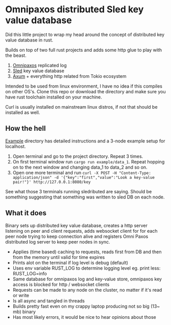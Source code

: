 # Omnipaxos distributed Sled key value database

Did this little project to wrap my head around the concept of distributed key value database in rust.

Builds on top of two full rust projects and adds some http glue to play with the beast.
1. [Omnipaxos](https://github.com/haraldng/omnipaxos) replicated log
2. [Sled](https://github.com/spacejam/sled) key value database
3. [Axum](https://github.com/tokio-rs/axum) + everything http related from Tokio ecosystem

Intended to be used from linux environment, I have no idea if this compiles on other OS's.
Clone this repo or download the directory and make sure you have rust toolchain installed on your machine.

Curl is usually installed on mainstream linux distros, if not that should be installed as well.

## How the hell

[Example](/example) directory has detailed instructions and a 3-node example setup for localhost.

1. Open terminal and go to the project directory. Repeat 3 times.
2. On first terminal window run ```cargo run example/data_1```. Repeat hopping on to the next window and changing data_1 to data_2 and so on.
3. Open one more terminal and run ```curl -X POST -H "Content-Type: application/json" -d '{"key":"first","value":"Look a key-value pair!"}' http://127.0.0.1:8080/key```

See what those 3 terminals running sledributed are saying. Should be something suggesting that something was written to sled DB on each node.

## What it does
Binary sets up distributed key value database, creates a http server listening on peer and client requests, adds websocket client for for each peer node trying to keep connection alive and registers Omni Paxos distributed log server to keep peer nodes in sync.

- Applies (time based) caching to requests, reads first from DB and then from the memory until valid for time expires
- Prints alot on the terminal if log level is debug (default)
- Uses env variable RUST_LOG to determine logging level eg. print less: RUST_LOG=info
- Same database for omnipaxos log and key-value store, omnipaxos key access is blocked for http / websocket clients
- Requests can be made to any node on the cluster, no matter if it's read or write
- Is all async and tangled in threads
- Builds pretty fast even on my crappy laptop producing not so big (13~ mb) binary
- Has most likely errors, it would be nice to hear opinions about those